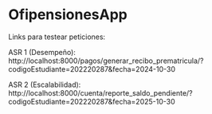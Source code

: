 # OfipensionesApp

Links para testear peticiones:

ASR 1 (Desempeño): http://localhost:8000/pagos/generar_recibo_prematricula/?codigoEstudiante=202220287&fecha=2024-10-30


ASR 2 (Escalabilidad): http://localhost:8000/cuenta/reporte_saldo_pendiente/?codigoEstudiante=202220287&fecha=2025-10-30
